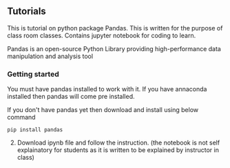 ## Tutorials
This is tutorial on python package Pandas. This is written for the purpose of class room classes. Contains jupyter notebook for coding to learn.

Pandas is an open-source Python Library providing high-performance data manipulation and analysis tool

### Getting started

You must have pandas installed to work with it. If you have annaconda installed then pandas will come pre installed.

If you don't have pandas yet then download and install using below command

```
pip install pandas

```

2. Download ipynb file and follow the instruction. (the notebook is not self explainatory for students as it is written to be explained by instructor in class)
